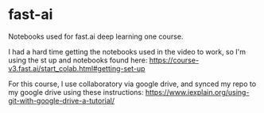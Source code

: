 # fast-ai
Notebooks used for fast.ai deep learning one course.

I had a hard time getting the notebooks used in the video to work, so I'm using the st up and notebooks found here:
 https://course-v3.fast.ai/start_colab.html#getting-set-up

For this course, I use collaboratory via google drive, and synced my repo to my google drive using these instructions: 
https://www.iexplain.org/using-git-with-google-drive-a-tutorial/

